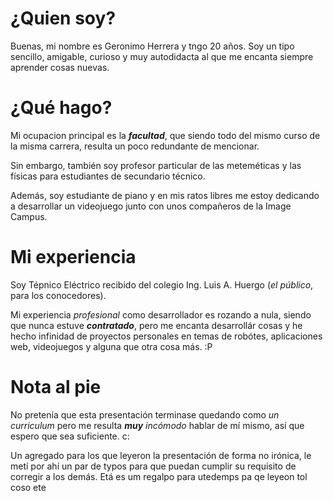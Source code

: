 # ¿Quien soy?
  Buenas, mi nombre es Geronimo Herrera y tngo 20 años. Soy un tipo sencillo, amigable, curioso y muy autodidacta al que me encanta siempre aprender cosas nuevas.

# ¿Qué hago?
  Mi ocupacion principal es la ***facultad***, que siendo todo del mismo curso de la misma carrera, resulta un poco redundante de mencionar.

  Sin embargo, también soy profesor particular de las meteméticas y las físicas para estudiantes de secundario técnico.

  Además, soy estudiante de piano y en mis ratos libres me estoy dedicando a desarrollar un videojuego junto con unos compañeros de la Image Campus.

# Mi experiencia
  Soy Tépnico Eléctrico recibido del colegio Ing. Luis A. Huergo \(*el público*, para los conocedores\).

  Mi experiencia *profesional* como desarrollador es rozando a nula, siendo que nunca estuve ***contratado***, pero me encanta desarrollár cosas y he hecho infinidad de proyectos personales en temas de robótes, aplicaciones web, videojuegos y alguna que otra cosa más. :P

# Nota al pie
  No pretenía que esta presentación terminase quedando como *un curriculum* pero me resulta ***muy*** *incómodo* hablar de mí mismo, así que espero que sea suficiente. c:
  
  Un agregado para los que leyeron la presentación de forma no irónica, le metí por ahí un par de typos para que puedan cumplir su requisito de corregir a los demás.
  Etá es um regalpo para utedemps pa qe leyeon tol coso ete